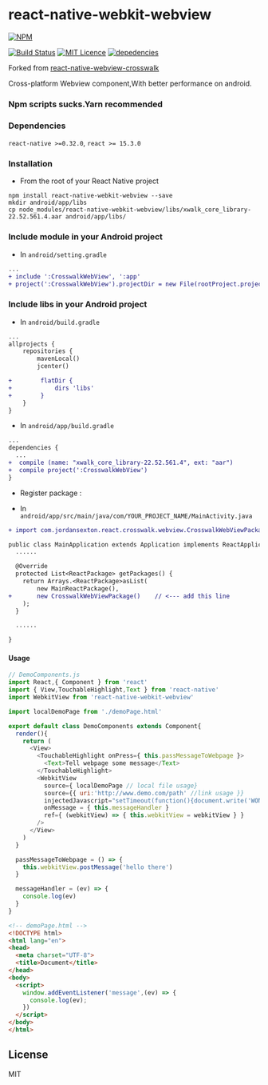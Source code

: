# react-native-webkit-webview

[![NPM](https://nodei.co/npm/react-native-webkit-webview.png?downloads=true&stars=true)](https://nodei.co/npm/react-native-webkit-webview/)


[![Build Status](https://travis-ci.org/react-native-china/react-native-webkit-webview.svg?branch=master)](https://travis-ci.org/react-native-china/react-native-webkit-webview)
[![MIT Licence](https://badges.frapsoft.com/os/mit/mit.png?v=103)](https://opensource.org/licenses/mit-license.php)
[![depedencies](https://david-dm.org/react-native-china/react-native-webkit-webview.svg)](https://github.com/react-native-china/react-native-webkit-webview)

Forked from [react-native-webview-crosswalk](https://github.com/jordansexton/react-native-webview-crosswalk)

Cross-platform Webview component,With better performance on android.

### Npm scripts sucks.Yarn recommended

### Dependencies

`react-native >=0.32.0`, `react >= 15.3.0`

### Installation

* From the root of your React Native project

```shell
npm install react-native-webkit-webview --save
mkdir android/app/libs
cp node_modules/react-native-webkit-webview/libs/xwalk_core_library-22.52.561.4.aar android/app/libs/
```

### Include module in your Android project

* In `android/setting.gradle`

```diff
...
+ include ':CrosswalkWebView', ':app'
+ project(':CrosswalkWebView').projectDir = new File(rootProject.projectDir, '../node_modules/react-native-webkit-webview')
```

### Include libs in your Android project

* In `android/build.gradle`

```diff
...
allprojects {
    repositories {
        mavenLocal()
        jcenter()

+        flatDir {
+            dirs 'libs'
+        }
    }
}
```

* In `android/app/build.gradle`

```diff
...
dependencies {
  ...
+  compile (name: "xwalk_core_library-22.52.561.4", ext: "aar")
+  compile project(':CrosswalkWebView')
}
```

* Register package :

* In `android/app/src/main/java/com/YOUR_PROJECT_NAME/MainActivity.java`

```diff
+ import com.jordansexton.react.crosswalk.webview.CrosswalkWebViewPackage;

public class MainApplication extends Application implements ReactApplication {
  ......

  @Override
  protected List<ReactPackage> getPackages() {
    return Arrays.<ReactPackage>asList(
        new MainReactPackage(),
+       new CrosswalkWebViewPackage()    // <--- add this line
    );
  }

  ......

}
```

#### Usage

```javascript
// DemoComponents.js
import React,{ Component } from 'react'
import { View,TouchableHighlight,Text } from 'react-native'
import WebkitView from 'react-native-webkit-webview'

import localDemoPage from './demoPage.html'

export default class DemoComponents extends Component{
  render(){
    return (
      <View>
        <TouchableHighlight onPress={ this.passMessageToWebpage }>
          <Text>Tell webpage some message</Text>
        </TouchableHighlight>
        <WebkitView
          source={ localDemoPage // local file usage} 
          source={{ uri:'http://www.demo.com/path' //link usage }}
          injectedJavascript="setTimeout(function(){document.write('WONDERFUL')},1000)"
          onMessage = { this.messageHandler }
          ref={ (webkitView) => { this.webkitView = webkitView } }
        />
      </View>
    )
  }

  passMessageToWebpage = () => {
    this.webkitView.postMessage('hello there')
  }

  messageHandler = (ev) => {
    console.log(ev)
  }
}
```

```html
<!-- demoPage.html -->
<!DOCTYPE html>
<html lang="en">
<head>
  <meta charset="UTF-8">
  <title>Document</title>
</head>
<body>
  <script>
    window.addEventListener('message',(ev) => {
      console.log(ev);
    })
  </script>
</body>
</html>

```



## License
MIT
